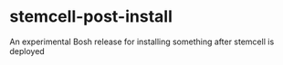 # stemcell-post-install
An experimental Bosh release for installing something after stemcell is deployed
